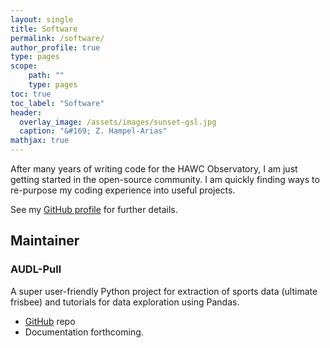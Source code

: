 ```yaml
---
layout: single
title: Software
permalink: /software/
author_profile: true
type: pages
scope:
    path: ""
    type: pages
toc: true
toc_label: "Software"
header:
  overlay_image: /assets/images/sunset-gsl.jpg
  caption: "&#169; Z. Hampel-Arias"
mathjax: true
---
```


After many years of writing code for the HAWC Observatory, I am just getting
started in the open-source community. I am quickly finding ways to re-purpose
my coding experience into useful projects.

See my [GitHub profile](http://github.com/dfiorino) for further details.

## Maintainer

### AUDL-Pull
A super user-friendly Python project for extraction of sports data (ultimate
frisbee) and tutorials for data exploration using Pandas.
- [GitHub](https://github.com/dfiorino/audl-pull) repo
- Documentation forthcoming.

